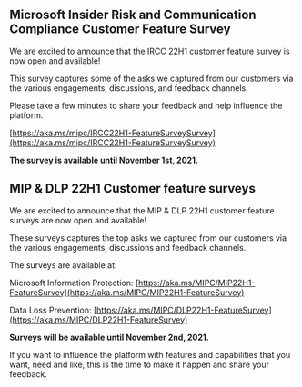## Microsoft Insider Risk and Communication Compliance Customer Feature Survey

We are excited to announce that the IRCC 22H1 customer feature survey is now open and available!

This survey captures some of the asks we captured from our customers via the various engagements, discussions, and feedback channels.

Please take a few minutes to share your feedback and help influence the platform.

[https://aka.ms/mipc/IRCC22H1-FeatureSurveySurvey](https://aka.ms/mipc/IRCC22H1-FeatureSurveySurvey)

**The survey is available until November 1st, 2021.**


## MIP & DLP 22H1 Customer feature surveys

We are excited to announce that the MIP & DLP 22H1 customer feature surveys are now open and available!

These surveys captures the top asks we captured from our customers via the various engagements, discussions and feedback channels.

The surveys are available at:
	
Microsoft Information Protection: [https://aka.ms/MIPC/MIP22H1-FeatureSurvey](https://aka.ms/MIPC/MIP22H1-FeatureSurvey)
	
Data Loss Prevention: [https://aka.ms/MIPC/DLP22H1-FeatureSurvey](https://aka.ms/MIPC/DLP22H1-FeatureSurvey)

**Surveys will be available until November 2nd, 2021.**

If you want to influence the platform with features and capabilities that you want, need and like, this is the time to make it happen and share your feedback.
